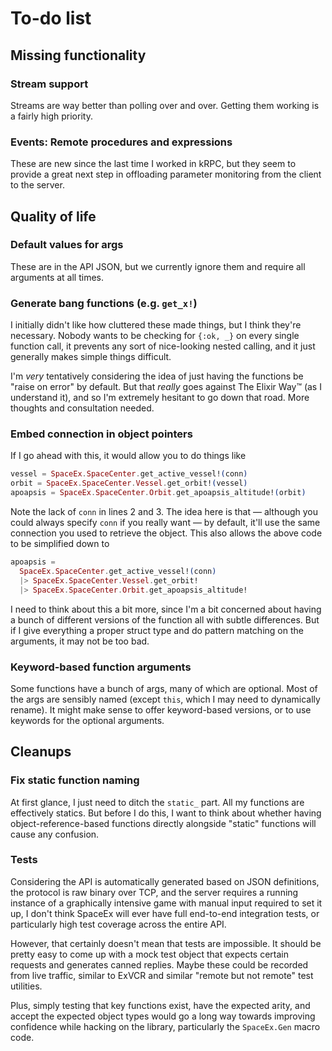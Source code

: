 # To-do list

## Missing functionality

### Stream support

Streams are way better than polling over and over.  Getting them working is a fairly high priority.

### Events: Remote procedures and expressions

These are new since the last time I worked in kRPC, but they seem to provide a great next step in offloading parameter monitoring from the client to the server.

## Quality of life

### Default values for args

These are in the API JSON, but we currently ignore them and require all arguments at all times.

### Generate bang functions (e.g. `get_x!`)

I initially didn't like how cluttered these made things, but I think they're necessary.  Nobody wants to be checking for `{:ok, _}` on every single function call, it prevents any sort of nice-looking nested calling, and it just generally makes simple things difficult.

I'm *very* tentatively considering the idea of just having the functions be "raise on error" by default.  But that *really* goes against The Elixir Way™ (as I understand it), and so I'm extremely hesitant to go down that road.  More thoughts and consultation needed.

### Embed connection in object pointers

If I go ahead with this, it would allow you to do things like

```elixir
vessel = SpaceEx.SpaceCenter.get_active_vessel!(conn)
orbit = SpaceEx.SpaceCenter.Vessel.get_orbit!(vessel)
apoapsis = SpaceEx.SpaceCenter.Orbit.get_apoapsis_altitude!(orbit)
```

Note the lack of `conn` in lines 2 and 3.  The idea here is that — although you could always specify `conn` if you really want — by default, it'll use the same connection you used to retrieve the object.  This also allows the above code to be simplified down to

```elixir
apoapsis =
  SpaceEx.SpaceCenter.get_active_vessel!(conn)
  |> SpaceEx.SpaceCenter.Vessel.get_orbit!
  |> SpaceEx.SpaceCenter.Orbit.get_apoapsis_altitude!
```

I need to think about this a bit more, since I'm a bit concerned about having a bunch of different versions of the function all with subtle differences.  But if I give everything a proper struct type and do pattern matching on the arguments, it may not be too bad.

### Keyword-based function arguments

Some functions have a bunch of args, many of which are optional.  Most of the args are sensibly named (except `this`, which I may need to dynamically rename).  It might make sense to offer keyword-based versions, or to use keywords for the optional arguments.

## Cleanups

### Fix static function naming

At first glance, I just need to ditch the `static_` part.  All my functions are effectively statics.  But before I do this, I want to think about whether having object-reference-based functions directly alongside "static" functions will cause any confusion.

### Tests

Considering the API is automatically generated based on JSON definitions, the protocol is raw binary over TCP, and the server requires a running instance of a graphically intensive game with manual input required to set it up, I don't think SpaceEx will ever have full end-to-end integration tests, or particularly high test coverage across the entire API.

However, that certainly doesn't mean that tests are impossible.  It should be pretty easy to come up with a mock test object that expects certain requests and generates canned replies.  Maybe these could be recorded from live traffic, similar to ExVCR and similar "remote but not remote" test utilities.

Plus, simply testing that key functions exist, have the expected arity, and accept the expected object types would go a long way towards improving confidence while hacking on the library, particularly the `SpaceEx.Gen` macro code.
